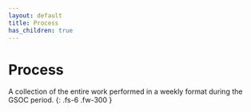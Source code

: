```yaml
---
layout: default
title: Process
has_children: true
---
```


# Process

A collection of the entire work performed in a weekly format during the GSOC period. 
{: .fs-6 .fw-300 }
